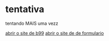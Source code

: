 # tentativa
 tentando MAIS uma vezz

 <a href='https://amoriams.github.io/tentativa/siteb99/index.html' target="_blank">abrir o site de b99</a>
  <a href='https://amoriams.github.io/tentativa/minhas-tentativas/feitas-po-mim/001//search-me.html' target="_blank">abrir o site de de formulario</a>
 
